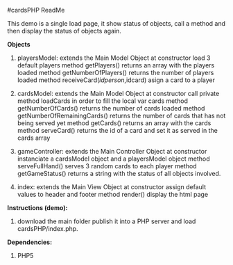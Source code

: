 #cardsPHP
ReadMe

This demo is a single load page, it show status of objects, call a method and then display the status of objects again. 

**Objects**

1) playersModel: 
          extends the Main Model Object
          at constructor load 3 default players
          method getPlayers() returns an array with the players loaded
          method getNumberOfPlayers() returns the number of players loaded
          method receiveCard($idperson,$idcard) asign a card to a player
          
2) cardsModel:
          extends the Main Model Object
          at constructor call private method loadCards in order to fill the local var cards
          method getNumberOfCards() returns the number of cards loaded
          method getNumberOfRemainingCards() returns the number of cards that has not being served yet
          method getCards() returns an array with the cards
          method serveCard() returns the id of a card and set it as served in the cards array
          
3) gameController:
          extends the Main Controller Object
          at constructor instanciate a cardsModel object and a playersModel object
          method serveFullHand() serves 3 random cards to each player
          method getGameStatus() returns a string with the status of all objects involved.

4) index:
          extends the Main View Object
          at constructor assign default values to header and footer
          method render() display the html page

**Instructions (demo):**

1) download the main folder publish it into a PHP server and load cardsPHP/index.php.


**Dependencies:**

1) PHP5
